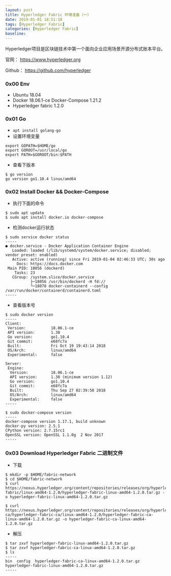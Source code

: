 ```yaml
---
layout: post
title: Hyperledger Fabric 环境准备（一）
date: 2019-01-01 18:51:18
tags: [Hyperledger Fabric]
categories: [Hyperledger Fabric]
baseline:
---
```


Hyperledger项目是区块链技术中第一个面向企业应用场景开源分布式账本平台。

官网： https://www.hyperledger.org

Github： https://github.com/hyperledger

### 0x00 Env
- Ubuntu 18.04
- Docker 18.06.1-ce Docker-Compose 1.21.2
- Hyperledger fabric 1.2.0

### 0x01 Go
- `apt install golang-go`
- 设置环境变量
```
export GOPATH=$HOME/go
export GOROOT=/usr/local/go
export PATH=$GOROOT/bin:$PATH
```
- 查看下版本
```
$ go version
go version go1.10.4 linux/amd64
```

### 0x02 Install Docker && Docker-Compose
- 执行下面的命令

```
$ sudo apt update
$ sudo apt install docker.io docker-compose
```

- 检测docker运行状态

```
$ sudo service docker status
-----
● docker.service - Docker Application Container Engine
   Loaded: loaded (/lib/systemd/system/docker.service; disabled; vendor preset: enabled)
   Active: active (running) since Fri 2019-01-04 02:46:33 UTC; 30s ago
     Docs: https://docs.docker.com
 Main PID: 18056 (dockerd)
    Tasks: 23
   CGroup: /system.slice/docker.service
           ├─18056 /usr/bin/dockerd -H fd://
           └─18078 docker-containerd --config /var/run/docker/containerd/containerd.toml
-----
```

- 查看版本号

```
$ sudo docker version
-----
Client:
 Version:           18.06.1-ce
 API version:       1.38
 Go version:        go1.10.4
 Git commit:        e68fc7a
 Built:             Fri Oct 19 19:43:14 2018
 OS/Arch:           linux/amd64
 Experimental:      false

Server:
 Engine:
  Version:          18.06.1-ce
  API version:      1.38 (minimum version 1.12)
  Go version:       go1.10.4
  Git commit:       e68fc7a
  Built:            Thu Sep 27 02:39:50 2018
  OS/Arch:          linux/amd64
  Experimental:     false
-----

$ sudo docker-compose version
-----
docker-compose version 1.17.1, build unknown
docker-py version: 2.5.1
CPython version: 2.7.15rc1
OpenSSL version: OpenSSL 1.1.0g  2 Nov 2017
-----
```

### 0x03 Download Hyperledger Fabric 二进制文件
- 下载

```
$ mkdir -p $HOME/fabric-network
$ cd $HOME/fabric-network
$ curl https://nexus.hyperledger.org/content/repositories/releases/org/hyperledger/fabric/hyperledger-fabric/linux-amd64-1.2.0/hyperledger-fabric-linux-amd64-1.2.0.tar.gz -o hyperledger-fabric-linux-amd64-1.2.0.tar.gz

$ curl https://nexus.hyperledger.org/content/repositories/releases/org/hyperledger/fabric-ca/hyperledger-fabric-ca/linux-amd64-1.2.0/hyperledger-fabric-ca-linux-amd64-1.2.0.tar.gz -o hyperledger-fabric-ca-linux-amd64-1.2.0.tar.gz
```

- 解压

```
$ tar zxvf hyperledger-fabric-linux-amd64-1.2.0.tar.gz
$ tar zxvf hyperledger-fabric-ca-linux-amd64-1.2.0.tar.gz
$ ls
-----
bin  config  hyperledger-fabric-ca-linux-amd64-1.2.0.tar.gz  hyperledger-fabric-linux-amd64-1.2.0.tar.gz
-----
```
